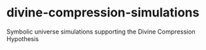 # divine-compression-simulations
Symbolic universe simulations supporting the Divine Compression Hypothesis
